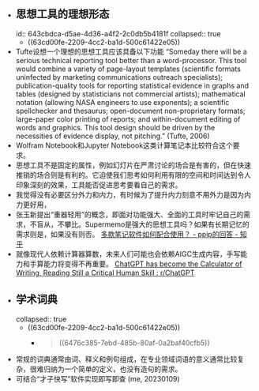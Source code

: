 - ## 思想工具的理想形态
  id:: 643cbdca-d5ae-4d36-a4f2-2c0db5b4181f
  collapsed:: true
	- ((63cd00fe-2209-4cc2-ba1d-500c61422e05))
- Tufte设想一个理想的思想工具应该具备以下功能 “Someday there will be a serious technical reporting tool better than a word-processor. This tool would combine a variety of page-layout templates (scientific formats uninfected by marketing communications outreach specialists); publication-quality tools for reporting statistical evidence in graphs and tables (designed by statisticians not commercial  artists); mathematical notation (allowing NASA engineers to use exponents);  a scientific spellchecker and thesaurus; open-document non-proprietary  formats; large-paper color printing of reports; and within-document  editing of words and graphics. This tool design should be driven by the  necessities of evidence display, not pitching.” (Tufte, 2006)
- Wolfram Notebook和Jupyter Notebook这类计算笔记本比较符合这个要求。
- 思想工具不是固定的属性，例如幻灯片在严肃讨论的场合是有害的，但在快速推销的场合则是有利的。它迫使我们思考如何利用有限的空间和时间达到令人印象深刻的效果，工具能否促进思考要看自己的需求。
- 我觉得没有必要区分外力和内力，有时候为了提升内力刻意不用外力是因为内力更好用，
- 张玉新提出“重器轻用”的概念，即面对功能强大、全面的工具时牢记自己的需求，不盲从，不攀比。Supermemo是强大的思想工具吗？如果有长期记忆的需求则是，如果没有则否。 [多款笔记软件如何配合使用？ - ppip的回答 - 知乎](https://www.zhihu.com/question/568771046/answer/2920756586)
- 就像现代人依赖计算器算数，未来人们可能也会依赖AIGC生成内容，手写能力和手算能力将变得不再重要。 [ChatGPT has become the Calculator of Writing, Reading Still a Critical Human Skill : r/ChatGPT](https://www.reddit.com/r/ChatGPT/comments/11bbz6j/chatgpt_has_become_the_calculator_of_writing/)
- ## 学术词典
  collapsed:: true
	- ((63cd00fe-2209-4cc2-ba1d-500c61422e05))
		- >((6476c385-7ebd-485b-80af-0a2baf40cfb5))
- 常规的词典通常由词、释义和例句组成，在专业领域词语的意义通常比较复杂，很难归纳为一个简单的定义，也没有造句的需求。
- 可结合“才子快写”软件实现即写即查 (me, 20230109)